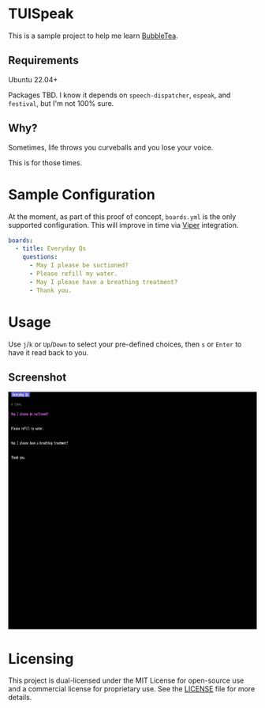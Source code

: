 # TUISpeak

This is a sample project to help me learn [BubbleTea](https://github.com/charmbracelet/bubbletea).

## Requirements
Ubuntu 22.04+

Packages TBD.  I know it depends on `speech-dispatcher`, `espeak`, and `festival`, but I'm not 100% sure.

## Why?
Sometimes, life throws you curveballs and you lose your voice.

This is for those times.

# Sample Configuration
At the moment, as part of this proof of concept, `boards.yml` is the only supported configuration.  This will improve in time via [Viper](https://github.com/spf13/viper) integration.

``` yaml
boards:
  - title: Everyday Qs
    questions:
      - May I please be suctioned?
      - Please refill my water.
      - May I please have a breathing treatment?
      - Thank you.
```

# Usage
Use `j`/`k` or `Up`/`Down` to select your pre-defined choices, then `s` or `Enter` to have it read back to you.

## Screenshot
<img src="screenshot.png" width="720" height="480" alt="Screenshot">

# Licensing

This project is dual-licensed under the MIT License for open-source use and a commercial license for proprietary use. See the [LICENSE](LICENSE) file for more details.
